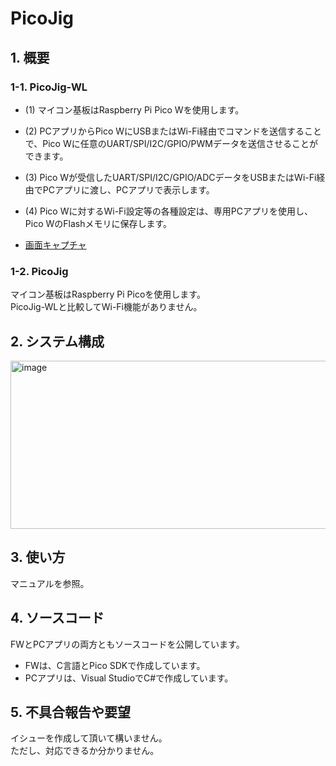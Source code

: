 # PicoJig 
## 1. 概要
### 1-1. PicoJig-WL  
- (1) マイコン基板はRaspberry Pi Pico Wを使用します。   
- (2) PCアプリからPico WにUSBまたはWi-Fi経由でコマンドを送信することで、Pico Wに任意のUART/SPI/I2C/GPIO/PWMデータを送信させることができます。 
- (3) Pico Wが受信したUART/SPI/I2C/GPIO/ADCデータをUSBまたはWi-Fi経由でPCアプリに渡し、PCアプリで表示します。
- (4) Pico Wに対するWi-Fi設定等の各種設定は、専用PCアプリを使用し、Pico WのFlashメモリに保存します。

- [画面キャプチャ](https://sites.google.com/view/shiomachisoft/raspberry-pi-pico%E3%81%AE%E3%83%97%E3%83%AD%E3%82%B0%E3%83%A9%E3%83%A0/picojig/picojig-%E7%94%BB%E9%9D%A2)
  
### 1-2. PicoJig  
マイコン基板はRaspberry Pi Picoを使用します。  
PicoJig-WLと比較してWi-Fi機能がありません。      

## 2. システム構成    
  
<img width="546" height="269" alt="image" src="https://github.com/user-attachments/assets/fc8c617c-dd32-4dc1-8a75-5360bb415a9f" />

## 3. 使い方
マニュアルを参照。

## 4. ソースコード  
FWとPCアプリの両方ともソースコードを公開しています。  
- FWは、C言語とPico SDKで作成しています。
- PCアプリは、Visual StudioでC#で作成しています。

## 5. 不具合報告や要望
イシューを作成して頂いて構いません。  
ただし、対応できるか分かりません。  
